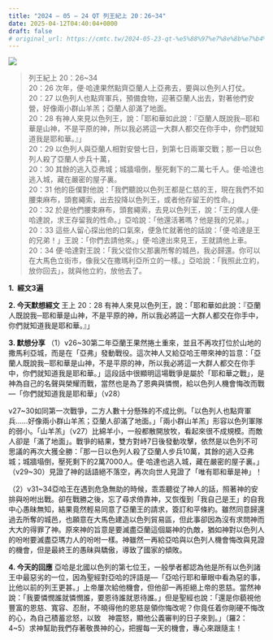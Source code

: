 ```yaml
---
title: "2024 – 05 – 24 QT 列王紀上 20：26~34"
date: 2025-04-12T04:40:04+0800
draft: false
# original_url: https://cmtc.tw/2024-05-23-qt-%e5%88%97%e7%8e%8b%e7%b4%80%e4%b8%8a-20%ef%bc%9a2634
---
```


![](/images/qt.jpg)
> 列王紀上 20：26\~34  
> 20：26 次年，便‧哈達果然點齊亞蘭人上亞弗去，要與以色列人打仗。  
> 20：27 以色列人也點齊軍兵，預備食物，迎著亞蘭人出去，對著他們安營，好像兩小群山羊羔；亞蘭人卻滿了地面。  
> 20：28 有神人來見以色列王，說：「耶和華如此說：『亞蘭人既說我─耶和華是山神，不是平原的神，所以我必將這一大群人都交在你手中，你們就知道我是耶和華。』」  
> 20：29 以色列人與亞蘭人相對安營七日，到第七日兩軍交戰；那一日以色列人殺了亞蘭人步兵十萬，  
> 20：30 其餘的逃入亞弗城；城牆塌倒，壓死剩下的二萬七千人。便‧哈達也逃入城，藏在嚴密的屋子裏。  
> 20：31 他的臣僕對他說：「我們聽說以色列王都是仁慈的王，現在我們不如腰束麻布，頭套繩索，出去投降以色列王，或者他存留王的性命。」  
> 20：32 於是他們腰束麻布，頭套繩索，去見以色列王，說：「王的僕人便‧哈達說，求王存留我的性命。」亞哈說：「他還活著嗎？他是我的兄弟。」  
> 20：33 這些人留心探出他的口氣來，便急忙就著他的話說：「便‧哈達是王的兄弟！」王說：「你們去請他來。」便‧哈達出來見王，王就請他上車。  
> 20：34 便‧哈達對王說：「我父從你父那裏所奪的城邑，我必歸還。你可以在大馬色立街市，像我父在撒瑪利亞所立的一樣。」亞哈說：「我照此立約，放你回去」，就與他立約，放他去了。

**1.  經文3遍**

**2. 今天默想經文**
王上 20：28 有神人來見以色列王，說：「耶和華如此說：『亞蘭人既說我─耶和華是山神，不是平原的神，所以我必將這一大群人都交在你手中，你們就知道我是耶和華。』」

**3. 默想分享**
（1）v26\~30第二年亞蘭王果然捲土重來，並且不再攻打位於山地的撒馬利亞城，而是在「亞弗」發動戰役。這次神人又給亞哈王帶來神的旨意：「亞蘭人既說我─耶和華是山神，不是平原的神，所以我必將這一大群人都交在你手中，你們就知道我是耶和華。」這段話中很顯明這場戰爭是屬於「耶和華之戰」，是神為自己的名聲與榮耀而戰，當然也是為了恩典與憐憫，給以色列人機會悔改而戰—「你們就知道我是耶和華」（v28）

v27\~30如同第一次戰爭，二方人數十分懸殊的不成比例。「以色列人也點齊軍兵……好像兩小群山羊羔；亞蘭人卻滿了地面。」「兩小群山羊羔」形容以色列軍隊的弱小。「山羊羔」（v27）比綿羊小，一般都散開放牧，看起來很不成規模。而敵人卻是「滿了地面」。戰爭的結果，雙方對峙7日後發動攻擊，依然是以色列不可思議的再次大獲全勝：「那一日以色列人殺了亞蘭人步兵10萬，其餘的逃入亞弗城；城牆塌倒，壓死剩下的2萬7000人。便‧哈達也逃入城，藏在嚴密的屋子裏。」（v29\~30）見證了神的話語絕不落空，再次向世人見證了「唯有耶和華是神」！

（2）v31\~34亞哈王在遇到危急無助的時候，乖乖聽從了神人的話，照著神的安排與吩咐出戰。卻在戰勝之後，忘了尋求倚靠神，又恢復到「我自己是王」的自我中心愚昧無知，結果竟然輕易同意了亞蘭王的請求，簽訂和平條約。雖然同意歸還過去所奪的城邑，也願意在大馬色建造以色列貿易區，但此事卻因為沒有求問神而大大的得罪了神。原來神的旨意是要滅盡亞蘭這個屬神的仇敵，猶如神對以色列人的吩咐要滅盡亞瑪力人的吩咐一樣。神雖然一再給亞哈與以色列人機會悔改與見證的機會，但是最終王的愚昧與驕傲，導致了國家的傾敗。

**4. 今天的回應**
亞哈是北國以色列的第七位王，一般學者都認為他是所有以色列諸王中最惡劣的一位，因為聖經對亞哈的評語是—「亞哈行耶和華眼中看為惡的事，比他以前的列王更甚。」上帝屢次給他機會，但他卻一再拒絕上帝的恩慈。當然神說：「我要憐憫誰就憐憫誰，要恩待誰就恩待誰。」但是聖經也說：「還是你藐視他豐富的恩慈、寬容、忍耐，不曉得他的恩慈是領你悔改呢？你竟任着你剛硬不悔改的心，為自己積蓄忿怒，以致　神震怒，顯他公義審判的日子來到。」（羅2：4\~5）求神幫助我們存著敬畏神的心，把握每一天的機會，專心來跟隨主！
